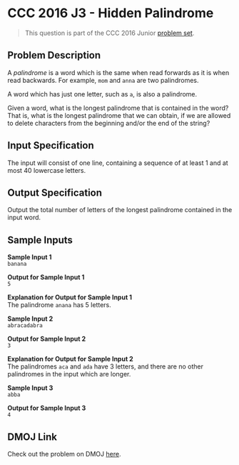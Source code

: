# CCC 2016 J3 - Hidden Palindrome

> This question is part of the CCC 2016 Junior [problem set](https://cemc.uwaterloo.ca/contests/computing/2016/stage%201/juniorEn.pdf).

## Problem Description

A _palindrome_ is a word which is the same when read forwards as it is when read backwards. For example, `mom` and `anna` are two palindromes.

A word which has just one letter, such as `a`, is also a palindrome.

Given a word, what is the longest palindrome that is contained in the word? That is, what is the longest palindrome that we can obtain, if we are allowed to delete characters from the beginning and/or the end of the string?

## Input Specification

The input will consist of one line, containing a sequence of at least 1 and at most 40 lowercase letters.

## Output Specification

Output the total number of letters of the longest palindrome contained in the input word.

## Sample Inputs

**Sample Input 1**<br>
`banana`

**Output for Sample Input 1**<br>
`5`

**Explanation for Output for Sample Input 1**<br>
The palindrome `anana` has 5 letters.

**Sample Input 2**<br>
`abracadabra`

**Output for Sample Input 2**<br>
`3`

**Explanation for Output for Sample Input 2**<br>
The palindromes `aca` and `ada` have 3 letters, and there are no other palindromes in the input which are longer.

**Sample Input 3**<br>
`abba`

**Output for Sample Input 3**<br>
`4`

## DMOJ Link

Check out the problem on DMOJ [here](https://dmoj.ca/problem/ccc16j3).
